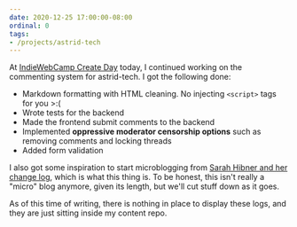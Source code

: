 ```yaml
---
date: 2020-12-25 17:00:00-08:00
ordinal: 0
tags:
- /projects/astrid-tech
---
```


At
[IndieWebCamp Create Day](https://events.indieweb.org/2020/12/indiewebcamp-create-day-RePAgfMVxFWI)
today, I continued working on the commenting system for astrid-tech. I got the
following done:

- Markdown formatting with HTML cleaning. No injecting `<script>` tags for
  you >:(
- Wrote tests for the backend
- Made the frontend submit comments to the backend
- Implemented **oppressive moderator censorship options** such as removing
  comments and locking threads
- Added form validation

I also got some inspiration to start microblogging from
[Sarah Hibner and her change log](http://log.sarah-hibner.com/), which is what
this thing is. To be honest, this isn't really a "micro" blog anymore, given its
length, but we'll cut stuff down as it goes.

As of this time of writing, there is nothing in place to display these logs, and
they are just sitting inside my content repo.
